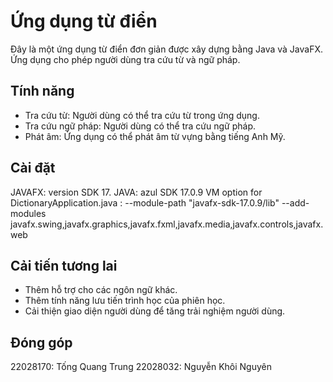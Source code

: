 # Ứng dụng từ điển

Đây là một ứng dụng từ điển đơn giản được xây dựng bằng Java và JavaFX. Ứng dụng cho phép người dùng tra cứu từ và ngữ pháp.

## Tính năng

- Tra cứu từ: Người dùng có thể tra cứu từ trong ứng dụng.
- Tra cứu ngữ pháp: Người dùng có thể tra cứu ngữ pháp.
- Phát âm: Ứng dụng có thể phát âm từ vựng bằng tiếng Anh Mỹ.


## Cài đặt

JAVAFX: version SDK 17.
JAVA: azul SDK 17.0.9
VM option for DictionaryApplication.java : --module-path "javafx-sdk-17.0.9/lib" --add-modules javafx.swing,javafx.graphics,javafx.fxml,javafx.media,javafx.controls,javafx.web
## Cải tiến tương lai
- Thêm hỗ trợ cho các ngôn ngữ khác.
- Thêm tính năng lưu tiến trình học của phiên học.
- Cải thiện giao diện người dùng để tăng trải nghiệm người dùng.

## Đóng góp

22028170: Tống Quang Trung
22028032: Nguyễn Khôi Nguyên
